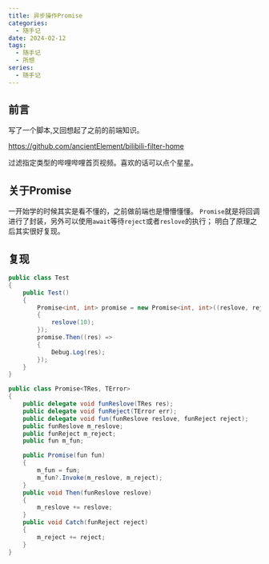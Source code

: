 ```yaml
---
title: 异步操作Promise
categories:
  - 随手记
date: 2024-02-12
tags:
  - 随手记
  - 所想
series:
  - 随手记
---
```

## 前言

写了一个脚本,又回想起了之前的前端知识。

https://github.com/ancientElement/bilibili-filter-home

过滤指定类型的哔哩哔哩首页视频。喜欢的话可以点个星星。

## 关于Promise

一开始学的时候其实是看不懂的，之前做前端也是懵懵懂懂。
`Promise`就是将回调进行了封装，另外可以使用`await`等待`reject`或者`reslove`的执行；
明白了原理之后其实很好复现。

## 复现

```c#
public class Test
{
    public Test()
    {
        Promise<int, int> promise = new Promise<int, int>((reslove, reject) =>
        {
            reslove(10);
        });
        promise.Then((res) =>
        {
            Debug.Log(res);
        });
    }
}

public class Promise<TRes, TError>
{
    public delegate void funReslove(TRes res);
    public delegate void funReject(TError err);
    public delegate void fun(funReslove reslove, funReject reject);
    public funReslove m_reslove;
    public funReject m_reject;
    public fun m_fun;

    public Promise(fun fun)
    {
        m_fun = fun;
        m_fun?.Invoke(m_reslove, m_reject);
    }
    public void Then(funReslove reslove)
    {
        m_reslove += reslove;
    }
    public void Catch(funReject reject)
    {
        m_reject += reject;
    }
}
```